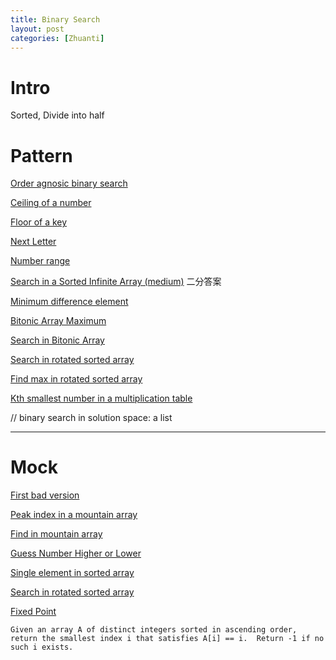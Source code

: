 ```yaml
---
title: Binary Search
layout: post
categories: [Zhuanti]
---
```

# Intro
Sorted, Divide into half

# Pattern

[Order agnosic binary search](https://www.educative.io/courses/grokking-the-coding-interview/R8LzZQlj8lO)

[Ceiling of a number](https://www.educative.io/courses/grokking-the-coding-interview/qA5wW7R8ox7)

[Floor of a key](https://www.educative.io/courses/grokking-the-coding-interview/qA5wW7R8ox7)

[Next Letter](https://www.educative.io/courses/grokking-the-coding-interview/g2w6QPBA2Nk)

[Number range](https://www.educative.io/courses/grokking-the-coding-interview/R1B78K9oBEz)

[Search in a Sorted Infinite Array (medium)](https://www.educative.io/courses/grokking-the-coding-interview/B1ZW38kXJB2)
二分答案

[Minimum difference element](https://www.educative.io/courses/grokking-the-coding-interview/mymvP915LY9)

[Bitonic Array Maximum](https://www.educative.io/courses/grokking-the-coding-interview/RMyRR6wZoYK)

[Search in Bitonic Array](https://www.educative.io/courses/grokking-the-coding-interview/mEGORlpZYJE)

[Search in rotated sorted array](https://www.educative.io/courses/grokking-the-coding-interview/N8XZQ1q1O46)

[Find max in rotated sorted array](https://www.educative.io/courses/grokking-the-coding-interview/R1v4P0R7VZw)

[Kth smallest number in a multiplication table](https://leetcode.com/problems/kth-smallest-number-in-multiplication-table/submissions/)

// binary search in solution space: a list 

---
# Mock

[First bad version](https://leetcode.com/problems/first-bad-version/)

[Peak index in a mountain array](https://leetcode.com/problems/peak-index-in-a-mountain-array/)

[Find in mountain array](https://leetcode.com/problems/find-in-mountain-array/)

[Guess Number Higher or Lower](https://leetcode.com/problems/guess-number-higher-or-lower/)

[Single element in sorted array](https://leetcode.com/problems/single-element-in-a-sorted-array/solution/)

[Search in rotated sorted array](https://leetcode.com/problems/search-in-rotated-sorted-array/)

[Fixed Point](https://leetcode.com/problems/fixed-point/)
```
Given an array A of distinct integers sorted in ascending order, return the smallest index i that satisfies A[i] == i.  Return -1 if no such i exists.
```